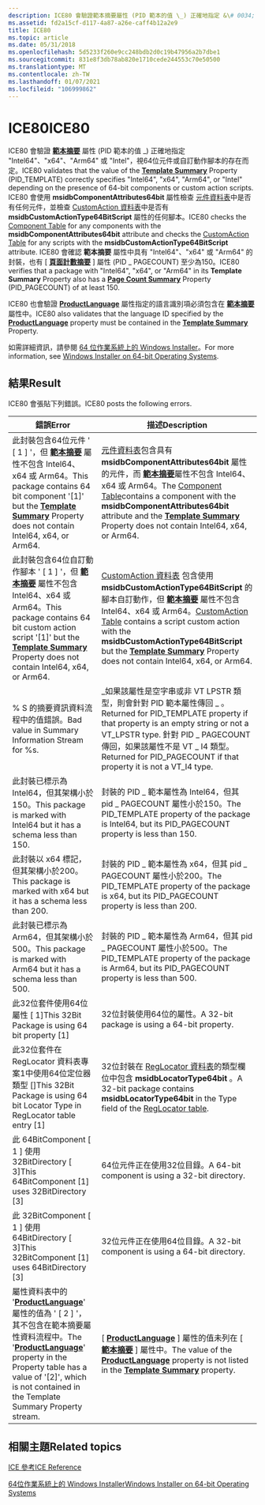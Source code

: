 ```yaml
---
description: ICE80 會驗證範本摘要屬性 (PID 範本的值 \_) 正確地指定 &\# 0034; Intel64&\# 0034;，&\# 0034; x64&\# 0034; 或 &\# 0034; Intel&\# 0034; 視64位元件或自訂動作腳本的存在而定。
ms.assetid: fd2a15cf-d117-4a87-a26e-caff4b12a2e9
title: ICE80
ms.topic: article
ms.date: 05/31/2018
ms.openlocfilehash: 5d5233f260e9cc248bdb2d0c19b47956a2b7dbe1
ms.sourcegitcommit: 831e8f3db78ab820e1710cede244553c70e50500
ms.translationtype: MT
ms.contentlocale: zh-TW
ms.lasthandoff: 01/07/2021
ms.locfileid: "106999862"
---
```

# <a name="ice80"></a><span data-ttu-id="93fbc-103">ICE80</span><span class="sxs-lookup"><span data-stu-id="93fbc-103">ICE80</span></span>

<span data-ttu-id="93fbc-104">ICE80 會驗證 [**範本摘要**](template-summary.md) 屬性 (PID 範本的值 \_) 正確地指定 "Intel64"、"x64"、"Arm64" 或 "Intel"，視64位元件或自訂動作腳本的存在而定。</span><span class="sxs-lookup"><span data-stu-id="93fbc-104">ICE80 validates that the value of the [**Template Summary**](template-summary.md) Property (PID\_TEMPLATE) correctly specifies "Intel64", "x64", "Arm64", or "Intel" depending on the presence of 64-bit components or custom action scripts.</span></span> <span data-ttu-id="93fbc-105">ICE80 會使用 **msidbComponentAttributes64bit** 屬性檢查 [元件資料表](component-table.md)中是否有任何元件，並檢查 [CustomAction 資料表](customaction-table.md)中是否有 **msidbCustomActionType64BitScript** 屬性的任何腳本。</span><span class="sxs-lookup"><span data-stu-id="93fbc-105">ICE80 checks the [Component Table](component-table.md) for any components with the **msidbComponentAttributes64bit** attribute and checks the [CustomAction Table](customaction-table.md) for any scripts with the **msidbCustomActionType64BitScript** attribute.</span></span> <span data-ttu-id="93fbc-106">ICE80 會確認 **範本摘要** 屬性中具有 "Intel64"、"x64" 或 "Arm64" 的封裝，也有 [ [**頁面計數摘要**](page-count-summary.md) ] 屬性 (PID \_ PAGECOUNT) 至少為150。</span><span class="sxs-lookup"><span data-stu-id="93fbc-106">ICE80 verifies that a package with "Intel64", "x64", or "Arm64" in its **Template Summary** Property also has a [**Page Count Summary**](page-count-summary.md) Property (PID\_PAGECOUNT) of at least 150.</span></span>

<span data-ttu-id="93fbc-107">ICE80 也會驗證 [**ProductLanguage**](productlanguage.md) 屬性指定的語言識別項必須包含在 [**範本摘要**](template-summary.md) 屬性中。</span><span class="sxs-lookup"><span data-stu-id="93fbc-107">ICE80 also validates that the language ID specified by the [**ProductLanguage**](productlanguage.md) property must be contained in the [**Template Summary**](template-summary.md) Property.</span></span>

<span data-ttu-id="93fbc-108">如需詳細資訊，請參閱 [64 位作業系統上的 Windows Installer](windows-installer-on-64-bit-operating-systems.md)。</span><span class="sxs-lookup"><span data-stu-id="93fbc-108">For more information, see [Windows Installer on 64-bit Operating Systems](windows-installer-on-64-bit-operating-systems.md).</span></span>

## <a name="result"></a><span data-ttu-id="93fbc-109">結果</span><span class="sxs-lookup"><span data-stu-id="93fbc-109">Result</span></span>

<span data-ttu-id="93fbc-110">ICE80 會張貼下列錯誤。</span><span class="sxs-lookup"><span data-stu-id="93fbc-110">ICE80 posts the following errors.</span></span>



| <span data-ttu-id="93fbc-111">錯誤</span><span class="sxs-lookup"><span data-stu-id="93fbc-111">Error</span></span>                                                                                                                                                                   | <span data-ttu-id="93fbc-112">描述</span><span class="sxs-lookup"><span data-stu-id="93fbc-112">Description</span></span>                                                                                                                                                                                                               |
|-------------------------------------------------------------------------------------------------------------------------------------------------------------------------|---------------------------------------------------------------------------------------------------------------------------------------------------------------------------------------------------------------------------|
| <span data-ttu-id="93fbc-113">此封裝包含64位元件 ' \[ 1 \] '，但 [**範本摘要**](template-summary.md) 屬性不包含 Intel64、x64 或 Arm64。</span><span class="sxs-lookup"><span data-stu-id="93fbc-113">This package contains 64 bit component '\[1\]' but the [**Template Summary**](template-summary.md) Property does not contain Intel64, x64, or Arm64.</span></span>                    | <span data-ttu-id="93fbc-114">[元件資料表](component-table.md)包含具有 **msidbComponentAttributes64bit** 屬性的元件，而 [**範本摘要**](template-summary.md)屬性不包含 Intel64、x64 或 Arm64。</span><span class="sxs-lookup"><span data-stu-id="93fbc-114">The [Component Table](component-table.md)contains a component with the **msidbComponentAttributes64bit** attribute and the [**Template Summary**](template-summary.md) Property does not contain Intel64, x64, or Arm64.</span></span>        |
| <span data-ttu-id="93fbc-115">此封裝包含64位自訂動作腳本 ' \[ 1 \] '，但 [**範本摘要**](template-summary.md) 屬性不包含 Intel64、x64 或 Arm64。</span><span class="sxs-lookup"><span data-stu-id="93fbc-115">This package contains 64 bit custom action script '\[1\]' but the [**Template Summary**](template-summary.md) Property does not contain Intel64, x64, or Arm64.</span></span>         | <span data-ttu-id="93fbc-116">[CustomAction 資料表](customaction-table.md) 包含使用 **msidbCustomActionType64BitScript** 的腳本自訂動作，但 [**範本摘要**](template-summary.md) 屬性不包含 Intel64、x64 或 Arm64。</span><span class="sxs-lookup"><span data-stu-id="93fbc-116">[CustomAction Table](customaction-table.md) contains a script custom action with the **msidbCustomActionType64BitScript** but the [**Template Summary**](template-summary.md) Property does not contain Intel64, x64, or Arm64.</span></span> |
| <span data-ttu-id="93fbc-117">% S 的摘要資訊資料流程中的值錯誤。</span><span class="sxs-lookup"><span data-stu-id="93fbc-117">Bad value in Summary Information Stream for %s.</span></span>                                                                                                                         | <span data-ttu-id="93fbc-118">\_如果該屬性是空字串或非 VT LPSTR 類型，則會針對 PID 範本屬性傳回 \_ 。</span><span class="sxs-lookup"><span data-stu-id="93fbc-118">Returned for PID\_TEMPLATE property if that property is an empty string or not a VT\_LPSTR type.</span></span> <span data-ttu-id="93fbc-119">針對 PID \_ PAGECOUNT 傳回，如果該屬性不是 VT \_ I4 類型。</span><span class="sxs-lookup"><span data-stu-id="93fbc-119">Returned for PID\_PAGECOUNT if that property it is not a VT\_I4 type.</span></span><br/>                                         |
| <span data-ttu-id="93fbc-120">此封裝已標示為 Intel64，但其架構小於150。</span><span class="sxs-lookup"><span data-stu-id="93fbc-120">This package is marked with Intel64 but it has a schema less than 150.</span></span>                                                                                                  | <span data-ttu-id="93fbc-121">封裝的 PID \_ 範本屬性為 Intel64，但其 pid \_ PAGECOUNT 屬性小於150。</span><span class="sxs-lookup"><span data-stu-id="93fbc-121">The PID\_TEMPLATE property of the package is Intel64, but its PID\_PAGECOUNT property is less than 150.</span></span>                                                                                                            |
| <span data-ttu-id="93fbc-122">此封裝以 x64 標記，但其架構小於200。</span><span class="sxs-lookup"><span data-stu-id="93fbc-122">This package is marked with x64 but it has a schema less than 200.</span></span>                                                                                                      | <span data-ttu-id="93fbc-123">封裝的 PID \_ 範本屬性為 x64，但其 pid \_ PAGECOUNT 屬性小於200。</span><span class="sxs-lookup"><span data-stu-id="93fbc-123">The PID\_TEMPLATE property of the package is x64, but its PID\_PAGECOUNT property is less than 200.</span></span>                                                                                                            |
| <span data-ttu-id="93fbc-124">此封裝已標示為 Arm64，但其架構小於500。</span><span class="sxs-lookup"><span data-stu-id="93fbc-124">This package is marked with Arm64 but it has a schema less than 500.</span></span>                                                                                                    | <span data-ttu-id="93fbc-125">封裝的 PID \_ 範本屬性為 Arm64，但其 pid \_ PAGECOUNT 屬性小於500。</span><span class="sxs-lookup"><span data-stu-id="93fbc-125">The PID\_TEMPLATE property of the package is Arm64, but its PID\_PAGECOUNT property is less than 500.</span></span>                                                                                                            |
| <span data-ttu-id="93fbc-126">此32位套件使用64位屬性 \[ 1\]</span><span class="sxs-lookup"><span data-stu-id="93fbc-126">This 32Bit Package is using 64 bit property \[1\]</span></span>                                                                                                                       | <span data-ttu-id="93fbc-127">32位封裝使用64位的屬性。</span><span class="sxs-lookup"><span data-stu-id="93fbc-127">A 32-bit package is using a 64-bit property.</span></span>                                                                                                                                                                              |
| <span data-ttu-id="93fbc-128">此32位套件在 RegLocator 資料表專案1中使用64位定位器類型 \[\]</span><span class="sxs-lookup"><span data-stu-id="93fbc-128">This 32Bit Package is using 64 bit Locator Type in RegLocator table entry \[1\]</span></span>                                                                                         | <span data-ttu-id="93fbc-129">32位封裝在 [RegLocator 資料表](reglocator-table.md)的類型欄位中包含 **msidbLocatorType64bit** 。</span><span class="sxs-lookup"><span data-stu-id="93fbc-129">A 32-bit package contains **msidbLocatorType64bit** in the Type field of the [RegLocator table](reglocator-table.md).</span></span>                                                                                                    |
| <span data-ttu-id="93fbc-130">此 64BitComponent \[ 1 \] 使用 32BitDirectory \[ 3\]</span><span class="sxs-lookup"><span data-stu-id="93fbc-130">This 64BitComponent \[1\] uses 32BitDirectory \[3\]</span></span>                                                                                                                     | <span data-ttu-id="93fbc-131">64位元件正在使用32位目錄。</span><span class="sxs-lookup"><span data-stu-id="93fbc-131">A 64-bit component is using a 32-bit directory.</span></span>                                                                                                                                                                           |
| <span data-ttu-id="93fbc-132">此 32BitComponent \[ 1 \] 使用 64BitDirectory \[ 3\]</span><span class="sxs-lookup"><span data-stu-id="93fbc-132">This 32BitComponent \[1\] uses 64BitDirectory \[3\]</span></span>                                                                                                                     | <span data-ttu-id="93fbc-133">32位元件正在使用64位目錄。</span><span class="sxs-lookup"><span data-stu-id="93fbc-133">A 32-bit component is using a 64-bit directory.</span></span>                                                                                                                                                                           |
| <span data-ttu-id="93fbc-134">屬性資料表中的 '[**ProductLanguage**](productlanguage.md)' 屬性的值為 ' \[ 2 \] '，其不包含在範本摘要屬性資料流程中。</span><span class="sxs-lookup"><span data-stu-id="93fbc-134">The '[**ProductLanguage**](productlanguage.md)' property in the Property table has a value of '\[2\]', which is not contained in the Template Summary Property stream.</span></span> | <span data-ttu-id="93fbc-135">[ [**ProductLanguage**](productlanguage.md) ] 屬性的值未列在 [ [**範本摘要**](template-summary.md) ] 屬性中。</span><span class="sxs-lookup"><span data-stu-id="93fbc-135">The value of the [**ProductLanguage**](productlanguage.md) property is not listed in the [**Template Summary**](template-summary.md) property.</span></span>                                                                          |



 

## <a name="related-topics"></a><span data-ttu-id="93fbc-136">相關主題</span><span class="sxs-lookup"><span data-stu-id="93fbc-136">Related topics</span></span>

<dl> <dt>

[<span data-ttu-id="93fbc-137">ICE 參考</span><span class="sxs-lookup"><span data-stu-id="93fbc-137">ICE Reference</span></span>](ice-reference.md)
</dt> <dt>

[<span data-ttu-id="93fbc-138">64位作業系統上的 Windows Installer</span><span class="sxs-lookup"><span data-stu-id="93fbc-138">Windows Installer on 64-bit Operating Systems</span></span>](windows-installer-on-64-bit-operating-systems.md)
</dt> </dl>

 

 




